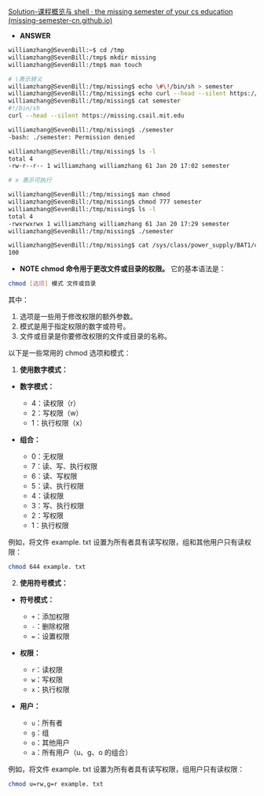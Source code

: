 [Solution-课程概览与 shell · the missing semester of your cs education (missing-semester-cn.github.io)](https://missing-semester-cn.github.io/missing-notes-and-solutions/2020/solutions/course-shell-solution/)
+ **ANSWER**
```bash
williamzhang@SevenBill:~$ cd /tmp
williamzhang@SevenBill:/tmp$ mkdir missing
williamzhang@SevenBill:/tmp$ man touch

# \表示转义
williamzhang@SevenBill:/tmp/missing$ echo \#\!/bin/sh > semester
williamzhang@SevenBill:/tmp/missing$ echo curl --head --silent https://missing.csail.mit.edu >> semester
williamzhang@SevenBill:/tmp/missing$ cat semester
#!/bin/sh
curl --head --silent https://missing.csail.mit.edu

williamzhang@SevenBill:/tmp/missing$ ./semester
-bash: ./semester: Permission denied

williamzhang@SevenBill:/tmp/missing$ ls -l
total 4
-rw-r--r-- 1 williamzhang williamzhang 61 Jan 20 17:02 semester

# x 表示可执行

williamzhang@SevenBill:/tmp/missing$ man chmod
williamzhang@SevenBill:/tmp/missing$ chmod 777 semester
williamzhang@SevenBill:/tmp/missing$ ls -l
total 4
-rwxrwxrwx 1 williamzhang williamzhang 61 Jan 20 17:29 semester
williamzhang@SevenBill:/tmp/missing$ ./semester

williamzhang@SevenBill:/tmp/missing$ cat /sys/class/power_supply/BAT1/capacity
100
```

+ **NOTE**
**chmod 命令用于更改文件或目录的权限。**
它的基本语法是：
```bash
chmod [选项] 模式 文件或目录
```
其中：
1. 选项是一些用于修改权限的额外参数。
2. 模式是用于指定权限的数字或符号。
3. 文件或目录是你要修改权限的文件或目录的名称。

以下是一些常用的 chmod 选项和模式：
1. **使用数字模式：**
- **数字模式：**
   + 4：读权限（r）
   + 2：写权限（w）
   + 1：执行权限（x）

- **组合：**
   + 0：无权限
   + 7：读、写、执行权限
   + 6：读、写权限
   + 5：读、执行权限
   + 4：读权限
   + 3：写、执行权限
   + 2：写权限
   + 1：执行权限

例如，将文件 example. txt 设置为所有者具有读写权限，组和其他用户只有读权限：
```bash
chmod 644 example. txt
```

2. **使用符号模式：**
+ **符号模式：**
   + `+`：添加权限
   + `-`：删除权限
   + ` = `：设置权限

+ **权限：**
   + `r`：读权限
   + `w`：写权限
   + `x`：执行权限
+ **用户：**
   + `u`：所有者
   + `g`：组
   + `o`：其他用户
   + `a`：所有用户（u、g、o 的组合）

例如，将文件 example. txt 设置为所有者具有读写权限，组用户只有读权限：
```bash
chmod u=rw,g=r example. txt
```


